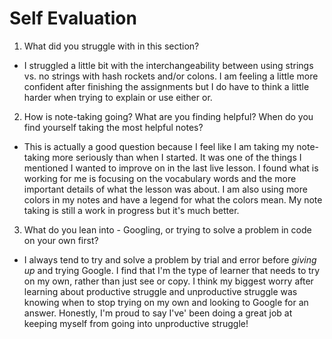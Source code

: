 # Self Evaluation

1. What did you struggle with in this section?
- I struggled a little bit with the interchangeability between using strings vs. no strings with hash rockets and/or colons. I am feeling a little more confident after finishing the assignments but I do have to think a little harder when trying to explain or use either or.

2. How is note-taking going? What are you finding helpful? When do you find yourself taking the most helpful notes?
- This is actually a good question because I feel like I am taking my note-taking more seriously than when I started. It was one of the things I mentioned I wanted to improve on in the last live lesson. I found what is working for me is focusing on the vocabulary words and the more important details of what the lesson was about. I am also using more colors in my notes and have a legend for what the colors mean. My note taking is still a work in progress but it's much better.

3. What do you lean into - Googling, or trying to solve a problem in code on your own first?
- I always tend to try and solve a problem by trial and error before *giving up* and trying Google. I find that I'm the type of learner that needs to try on my own, rather than just see or copy. I think my biggest worry after learning about productive struggle and unproductive struggle was knowing when to stop trying on my own and looking to Google for an answer. Honestly, I'm proud to say I've' been doing a great job at keeping myself from going into unproductive struggle!